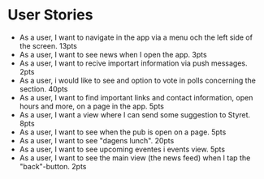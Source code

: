 # User Stories
- As a user, I want to navigate in the app via a menu och the left side of the screen. 13pts
- As a user, I want to see news when I open the app. 3pts
- As a user, I want to recive importart information via push messages. 2pts
- As a user, i would like to see and option to vote in polls concerning the section. 40pts
- As a user, I want to find important links and contact information, open hours and more, on a page in the app. 5pts
- As a user, I want a view where I can send some suggestion to Styret. 8pts
- As a user, I want to see when the pub is open on a page. 5pts
- As a user, I want to see "dagens lunch". 20pts
- As a user, I want to see upcoming eventes i events view. 5pts
- As a user, I want to see the main view (the news feed) when I tap the "back"-button. 2pts

